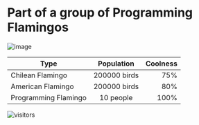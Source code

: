 # Part of a group of Programming Flamingos


 
![image](https://user-images.githubusercontent.com/125888791/220135539-ce648275-299a-4c59-83e0-1ec7ca509999.png)



| Type                  | Population    | Coolness |
| --------------------- |:-------------:| --------:|
| Chilean Flamingo      | 200000 birds  |      75% |
| American Flamingo     | 200000 birds  |      80% |
| Programming Flamingo  |     10 people |     100% |



![visitors](https://visitor-badge.glitch.me/badge?page_id=page.id&left_color=green&right_color=red)
